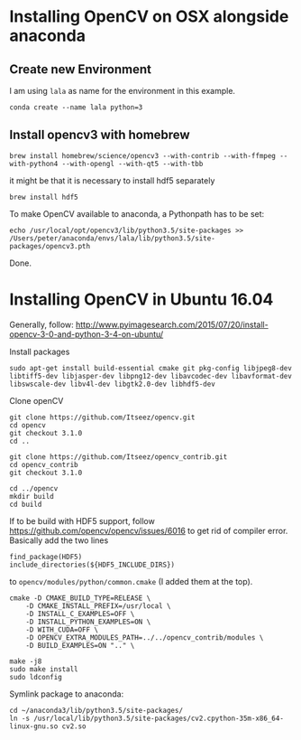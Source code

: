 # Installing OpenCV on OSX alongside anaconda

## Create new Environment

I am using `lala` as name for the environment in this example.

    conda create --name lala python=3

## Install opencv3 with homebrew

    brew install homebrew/science/opencv3 --with-contrib --with-ffmpeg --with-python4 --with-opengl --with-qt5 --with-tbb

it might be that it is necessary to install hdf5 separately

    brew install hdf5


To make OpenCV available to anaconda, a Pythonpath has to be set:

    echo /usr/local/opt/opencv3/lib/python3.5/site-packages >> /Users/peter/anaconda/envs/lala/lib/python3.5/site-packages/opencv3.pth

Done.

# Installing OpenCV in Ubuntu 16.04

Generally, follow: http://www.pyimagesearch.com/2015/07/20/install-opencv-3-0-and-python-3-4-on-ubuntu/

Install packages

    sudo apt-get install build-essential cmake git pkg-config libjpeg8-dev libtiff5-dev libjasper-dev libpng12-dev libavcodec-dev libavformat-dev libswscale-dev libv4l-dev libgtk2.0-dev libhdf5-dev
    
Clone openCV

    git clone https://github.com/Itseez/opencv.git
    cd opencv
    git checkout 3.1.0
    cd ..
    
    git clone https://github.com/Itseez/opencv_contrib.git
    cd opencv_contrib
    git checkout 3.1.0
    
    cd ../opencv
    mkdir build
    cd build
    
If to be build with HDF5 support, follow https://github.com/opencv/opencv/issues/6016 to get rid of compiler error. Basically add the two lines 

    find_package(HDF5)
    include_directories(${HDF5_INCLUDE_DIRS})
    
to `opencv/modules/python/common.cmake` (I added them at the top).
    
    cmake -D CMAKE_BUILD_TYPE=RELEASE \
    	-D CMAKE_INSTALL_PREFIX=/usr/local \
    	-D INSTALL_C_EXAMPLES=OFF \
    	-D INSTALL_PYTHON_EXAMPLES=ON \
    	-D WITH_CUDA=OFF \
    	-D OPENCV_EXTRA_MODULES_PATH=../../opencv_contrib/modules \
    	-D BUILD_EXAMPLES=ON ".." \
    	
    make -j8	
    sudo make install
    sudo ldconfig
    
Symlink package to anaconda:

    cd ~/anaconda3/lib/python3.5/site-packages/
    ln -s /usr/local/lib/python3.5/site-packages/cv2.cpython-35m-x86_64-linux-gnu.so cv2.so


    
